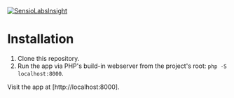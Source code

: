 [![SensioLabsInsight](https://insight.sensiolabs.com/projects/292aa8c6-a696-4c37-9b92-37654c00f194/big.png)](https://insight.sensiolabs.com/projects/292aa8c6-a696-4c37-9b92-37654c00f194)

# Installation

1) Clone this repository.
2) Run the app via PHP's build-in webserver from the project's root: `php -S localhost:8000`.

Visit the app at [http://localhost:8000].
